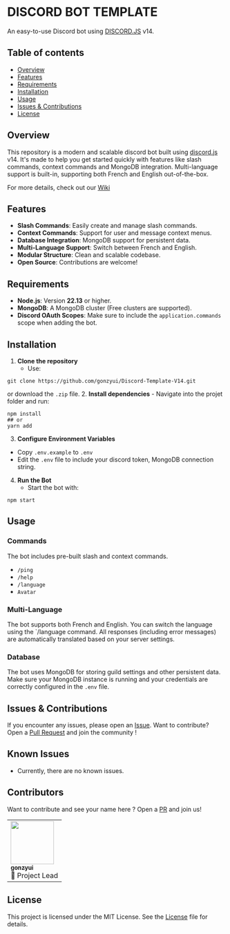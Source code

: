 # DISCORD BOT TEMPLATE

An easy-to-use Discord bot using [DISCORD.JS](https://discord.js.org) v14.

## Table of contents

- [Overview](#overview)
- [Features](#features)
- [Requirements](#requirements)
- [Installation](#installation)
- [Usage](#usage)
- [Issues & Contributions](#issues--contributions)
- [License](#license)

## Overview

This repository is a modern and scalable discord bot built using [discord.js](https://discord.js.org) v14.
It's made to help you get started quickly with features like slash commands, context commands and MongoDB integration.
Multi-language support is built-in, supporting both French and English out-of-the-box.

For more details, check out our [Wiki](https://github.com/gonzyui/Discord-Template-V14/wiki)

## Features

- **Slash Commands**: Easily create and manage slash commands.
- **Context Commands**: Support for user and message context menus.
- **Database Integration**: MongoDB support for persistent data.
- **Multi-Language Support**: Switch between French and English.
- **Modular Structure**: Clean and scalable codebase.
- **Open Source**: Contributions are welcome!

## Requirements

- **Node.js**: Version **22.13** or higher.
- **MongoDB**: A MongoDB cluster (Free clusters are supported).
- **Discord OAuth Scopes**: Make sure to include the `application.commands` scope when adding the bot.

## Installation

1. **Clone the repository**
    - Use:
```
git clone https://github.com/gonzyui/Discord-Template-V14.git
```
or download the `.zip` file.
2. **Install dependencies**
    - Navigate into the projet folder and run:
```
npm install
## or
yarn add
```
3. **Configure Environment Variables**

- Copy `.env.example` to `.env`
- Edit the `.env` file to include your discord token, MongoDB connection string.

4. **Run the Bot**
    - Start the bot with:
```
npm start
```

## Usage

### **Commands**

The bot includes pre-built slash and context commands.

- `/ping`
- `/help`
- `/language`
- `Avatar`

### Multi-Language

The bot supports both French and English.
You can switch the language using the `/language command.
All responses (including error messages) are automatically translated based on your server settings.

### Database

The bot uses MongoDB for storing guild settings and other persistent data.
Make sure your MongoDB instance is running and your credentials are correctly configured in the `.env` file.

## Issues & Contributions

If you encounter any issues, please open an [Issue](https://github.com/gonzyui/Discord-Template-V14/issue).
Want to contribute? Open a [Pull Request](https://github.com/gonzyui/Discord-Template-V14/pulls) and join the community !

## Known Issues

- Currently, there are no known issues.

## Contributors

Want to contribute and see your name here ? Open a [PR](https://github.com/gonzyui/Discord-Template-V14/pulls) and join us!

<table> <tr> <td> <a href="https://github.com/gonzyui"> <img src="https://avatars.githubusercontent.com/u/78351336?s=400&u=f473042a40be2436a085c0fc4ed6130125b619d7&v=4" width="100px;" alt=""/> <br /><sub><b>gonzyui</b></sub> </a> <br /><span>👑 Project Lead</span> </td> </tr> </table>

## License

This project is licensed under the MIT License. See the [License](https://github.com/gonzyui/Discord-Template-V14/blob/master/LICENSE) file for details.